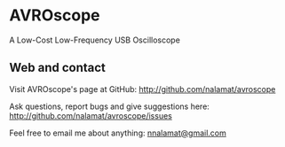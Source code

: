 # AVROscope

A Low-Cost Low-Frequency USB Oscilloscope

## Web and contact

Visit AVROscope's page at GitHub:
    http://github.com/nalamat/avroscope

Ask questions, report bugs and give suggestions here:
    http://github.com/nalamat/avroscope/issues

Feel free to email me about anything:
    nnalamat@gmail.com